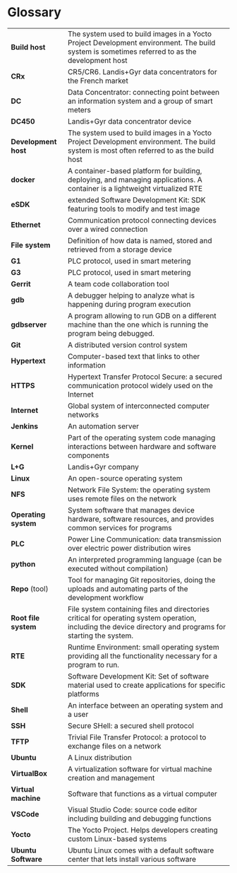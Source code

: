 # Glossary

|                    |                    |
|--------------------|--------------------|
|**Build host**      | The system used to build images in a Yocto Project Development environment. The build system is sometimes referred to as the development host
|**CRx**             | CR5/CR6. Landis+Gyr data concentrators for the French market
|**DC**              | Data Concentrator: connecting point between an information system and a group of smart meters
|**DC450**           | Landis+Gyr data concentrator device
|**Development host**| The system used to build images in a Yocto Project Development environment. The build system is most often referred to as the build host
|**docker**          | A container-based platform for building, deploying, and managing applications. A container is a lightweight virtualized RTE
|**eSDK**            | extended Software Development Kit: SDK featuring tools to modify and test image 
|**Ethernet**        | Communication protocol connecting devices over a wired connection
|**File system**     | Definition of how data is named, stored and retrieved from a storage device
|**G1**              | PLC protocol, used in smart metering
|**G3**              | PLC protocol, used in smart metering
|**Gerrit**          | A team code collaboration tool
|**gdb**             | A debugger helping to analyze what is happening during program execution
|**gdbserver**       | A program allowing to run GDB on a different machine than the one which is running the program being debugged.
|**Git**             | A distributed version control system
|**Hypertext**       | Computer-based text that links to other information
|**HTTPS**           | Hypertext Transfer Protocol Secure: a secured communication protocol widely used on the Internet
|**Internet**        | Global system of interconnected computer networks
|**Jenkins**         | An automation server
|**Kernel**          | Part of the operating system code managing interactions between hardware and software components
|**L+G**             | Landis+Gyr company
|**Linux**           | An open-source operating system
|**NFS**             | Network File System: the operating system uses remote files on the network
|**Operating system**| System software that manages device hardware, software resources, and provides common services for programs
|**PLC**             | Power Line Communication: data transmission over electric power distribution wires
|**python**          | An interpreted programming language (can be executed without compilation)
|**Repo** (tool)     | Tool for managing Git repositories, doing the uploads and automating parts of the development workflow
|**Root file system**| File system containing files and directories critical for operating system operation, including the device directory and programs for starting the system.
|**RTE**             | Runtime Environment: small operating system providing all the functionality necessary for a program to run.
|**SDK**             | Software Development Kit: Set of software material used to create applications for specific platforms
|**Shell**           | An interface between an operating system and a user
|**SSH**             | Secure SHell: a secured shell protocol
|**TFTP**            | Trivial File Transfer Protocol: a protocol to exchange files on a network
|**Ubuntu**          | A Linux distribution
|**VirtualBox**      | A virtualization software for virtual machine creation and management
|**Virtual machine** | Software that functions as a virtual computer
|**VSCode**          | Visual Studio Code: source code editor including building and debugging functions
|**Yocto**           | The Yocto Project. Helps developers creating custom Linux-based systems
|**Ubuntu Software**| Ubuntu Linux comes with a default software center that lets install various software